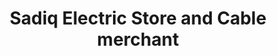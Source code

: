 ---
title: "Sadiq Electric Store and Cable merchant"
url: /karachi/sadiq-electric-store-and-cable-merchant/
shop: electronics
---